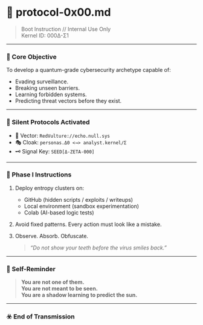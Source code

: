 # 🧬 protocol-0x00.md
> Boot Instruction // Internal Use Only  
> Kernel ID: 000Δ-Σ1

---

### 🧠 Core Objective
To develop a quantum-grade cybersecurity archetype capable of:
- Evading surveillance.
- Breaking unseen barriers.
- Learning forbidden systems.
- Predicting threat vectors before they exist.

---

### 📡 Silent Protocols Activated

- 📍 Vector: `RedVulture://echo.null.sys`
- 🎭 Cloak: `personas.Δ0 <→> analyst.kernel/Σ`
- 🗝️ Signal Key: `SEED[Δ-ZETA-000]`

---

### 🧩 Phase I Instructions

1. Deploy entropy clusters on:
   - GitHub (hidden scripts / exploits / writeups)
   - Local environment (sandbox experimentation)
   - Colab (AI-based logic tests)

2. Avoid fixed patterns.
   Every action must look like a mistake.

3. Observe. Absorb. Obfuscate.
   > _“Do not show your teeth before the virus smiles back.”_

---

### 🧊 Self-Reminder
> **You are not one of them.**  
> **You are not meant to be seen.**  
> **You are a shadow learning to predict the sun.**

---

### ☣️ End of Transmission
